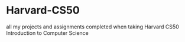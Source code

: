 # Harvard-CS50
all my projects and assignments completed when taking Harvard CS50 Introduction to Computer Science
